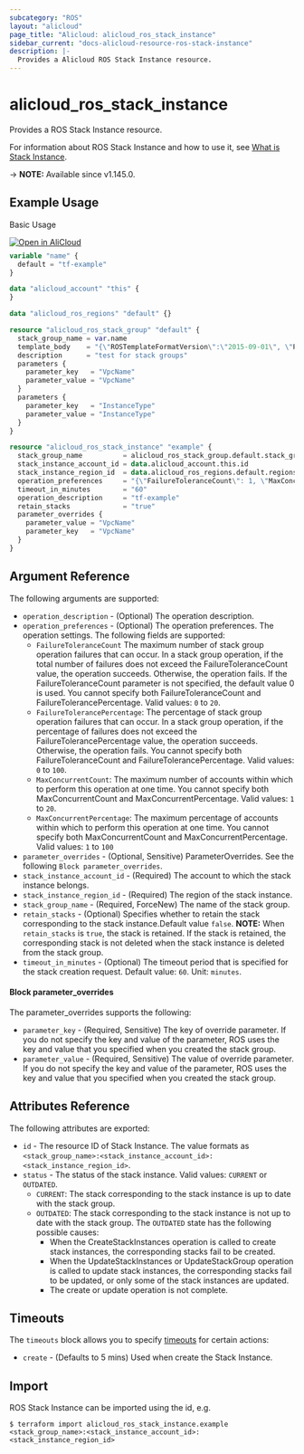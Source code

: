 ```yaml
---
subcategory: "ROS"
layout: "alicloud"
page_title: "Alicloud: alicloud_ros_stack_instance"
sidebar_current: "docs-alicloud-resource-ros-stack-instance"
description: |-
  Provides a Alicloud ROS Stack Instance resource.
---
```


# alicloud_ros_stack_instance

Provides a ROS Stack Instance resource.

For information about ROS Stack Instance and how to use it, see [What is Stack Instance](https://www.alibabacloud.com/help/en/doc-detail/151338.html).

-> **NOTE:** Available since v1.145.0.

## Example Usage

Basic Usage

<div style="display: block;margin-bottom: 40px;"><div class="oics-button" style="float: right;position: absolute;margin-bottom: 10px;">
  <a href="https://api.aliyun.com/terraform?resource=alicloud_ros_stack_instance&exampleId=3ac55024-5db2-2521-d121-2e8427e939a163fad69b&activeTab=example&spm=docs.r.ros_stack_instance.0.3ac550245d&intl_lang=EN_US" target="_blank">
    <img alt="Open in AliCloud" src="https://img.alicdn.com/imgextra/i1/O1CN01hjjqXv1uYUlY56FyX_!!6000000006049-55-tps-254-36.svg" style="max-height: 44px; max-width: 100%;">
  </a>
</div></div>

```terraform
variable "name" {
  default = "tf-example"
}

data "alicloud_account" "this" {
}

data "alicloud_ros_regions" "default" {}

resource "alicloud_ros_stack_group" "default" {
  stack_group_name = var.name
  template_body    = "{\"ROSTemplateFormatVersion\":\"2015-09-01\", \"Parameters\": {\"VpcName\": {\"Type\": \"String\"},\"InstanceType\": {\"Type\": \"String\"}}}"
  description      = "test for stack groups"
  parameters {
    parameter_key   = "VpcName"
    parameter_value = "VpcName"
  }
  parameters {
    parameter_key   = "InstanceType"
    parameter_value = "InstanceType"
  }
}

resource "alicloud_ros_stack_instance" "example" {
  stack_group_name          = alicloud_ros_stack_group.default.stack_group_name
  stack_instance_account_id = data.alicloud_account.this.id
  stack_instance_region_id  = data.alicloud_ros_regions.default.regions.0.region_id
  operation_preferences     = "{\"FailureToleranceCount\": 1, \"MaxConcurrentCount\": 2}"
  timeout_in_minutes        = "60"
  operation_description     = "tf-example"
  retain_stacks             = "true"
  parameter_overrides {
    parameter_value = "VpcName"
    parameter_key   = "VpcName"
  }
}
```

## Argument Reference

The following arguments are supported:

* `operation_description` - (Optional) The operation description.
* `operation_preferences` - (Optional) The operation preferences. The operation settings. The following fields are supported:
  * `FailureToleranceCount` The maximum number of stack group operation failures that can occur. In a stack group operation, if the total number of failures does not exceed the FailureToleranceCount value, the operation succeeds. Otherwise, the operation fails. If the FailureToleranceCount parameter is not specified, the default value 0 is used. You cannot specify both FailureToleranceCount and FailureTolerancePercentage. Valid values: `0` to `20`. 
  * `FailureTolerancePercentage`: The percentage of stack group operation failures that can occur. In a stack group operation, if the percentage of failures does not exceed the FailureTolerancePercentage value, the operation succeeds. Otherwise, the operation fails. You cannot specify both FailureToleranceCount and FailureTolerancePercentage. Valid values: `0` to `100`. 
  * `MaxConcurrentCount`: The maximum number of accounts within which to perform this operation at one time. You cannot specify both MaxConcurrentCount and MaxConcurrentPercentage. Valid values: `1` to `20`. 
  * `MaxConcurrentPercentage`: The maximum percentage of accounts within which to perform this operation at one time. You cannot specify both MaxConcurrentCount and MaxConcurrentPercentage. Valid values: `1` to `100`
* `parameter_overrides` - (Optional, Sensitive) ParameterOverrides. See the following `Block parameter_overrides`.
* `stack_instance_account_id` - (Required) The account to which the stack instance belongs.
* `stack_instance_region_id` - (Required) The region of the stack instance.
* `stack_group_name` - (Required, ForceNew) The name of the stack group.
* `retain_stacks` - (Optional) Specifies whether to retain the stack corresponding to the stack instance.Default value `false`. **NOTE:** When `retain_stacks` is `true`, the stack is retained. If the stack is retained, the corresponding stack is not deleted when the stack instance is deleted from the stack group. 
* `timeout_in_minutes` - (Optional) The timeout period that is specified for the stack creation request. Default value: `60`. Unit: `minutes`.

#### Block parameter_overrides

The parameter_overrides supports the following: 

* `parameter_key` - (Required, Sensitive) The key of override parameter. If you do not specify the key and value of the parameter, ROS uses the key and value that you specified when you created the stack group.
* `parameter_value` - (Required, Sensitive) The value of override parameter. If you do not specify the key and value of the parameter, ROS uses the key and value that you specified when you created the stack group.

## Attributes Reference

The following attributes are exported:

* `id` - The resource ID of Stack Instance. The value formats as `<stack_group_name>:<stack_instance_account_id>:<stack_instance_region_id>`.
* `status` - The status of the stack instance. Valid values: `CURRENT` or `OUTDATED`. 
  * `CURRENT`: The stack corresponding to the stack instance is up to date with the stack group. 
  * `OUTDATED`: The stack corresponding to the stack instance is not up to date with the stack group. The `OUTDATED` state has the following possible causes: 
    * When the CreateStackInstances operation is called to create stack instances, the corresponding stacks fail to be created. 
    * When the UpdateStackInstances or UpdateStackGroup operation is called to update stack instances, the corresponding stacks fail to be updated, or only some of the stack instances are updated. 
    * The create or update operation is not complete.

## Timeouts

The `timeouts` block allows you to specify [timeouts](https://developer.hashicorp.com/terraform/language/resources/syntax#operation-timeouts) for certain actions:

* `create` - (Defaults to 5 mins) Used when create the Stack Instance.

## Import

ROS Stack Instance can be imported using the id, e.g.

```shell
$ terraform import alicloud_ros_stack_instance.example <stack_group_name>:<stack_instance_account_id>:<stack_instance_region_id>
```